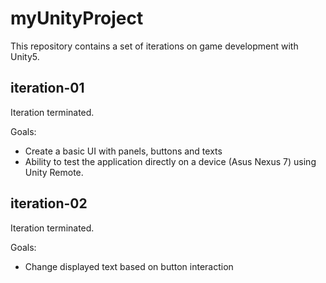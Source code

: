 # myUnityProject

This repository contains a set of iterations on game development with Unity5.

## iteration-01

Iteration terminated.

Goals:

* Create a basic UI with panels, buttons and texts
* Ability to test the application directly on a device (Asus Nexus 7) using Unity Remote.

## iteration-02

Iteration terminated.

Goals:

* Change displayed text based on button interaction
